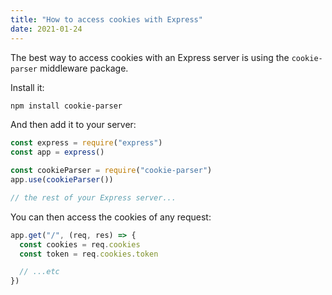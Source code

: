 ```yaml
---
title: "How to access cookies with Express"
date: 2021-01-24
---
```

The best way to access cookies with an Express server is using the `cookie-parser` middleware package.

Install it:

```bash
npm install cookie-parser
```

And then add it to your server:

```jsx
const express = require("express")
const app = express()

const cookieParser = require("cookie-parser")
app.use(cookieParser())

// the rest of your Express server...
```

You can then access the cookies of any request:

```jsx
app.get("/", (req, res) => {
  const cookies = req.cookies
  const token = req.cookies.token

  // ...etc
})
```
